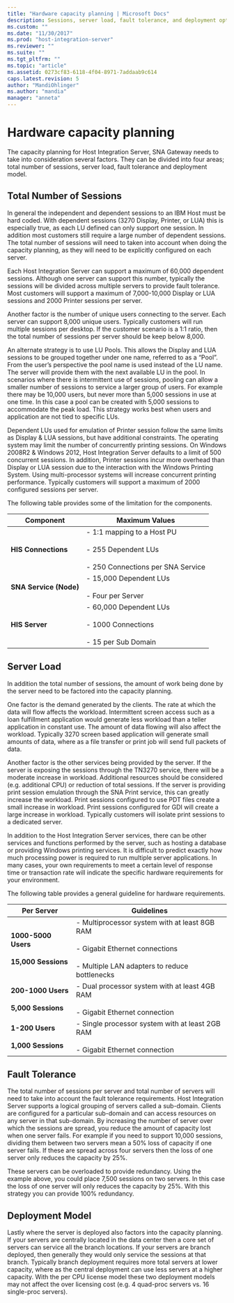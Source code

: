 ```yaml
---
title: "Hardware capacity planning | Microsoft Docs"
description: Sessions, server load, fault tolerance, and deployment options to plan for your hardware and capacity using Host Integration Server (HIS)
ms.custom: ""
ms.date: "11/30/2017"
ms.prod: "host-integration-server"
ms.reviewer: ""
ms.suite: ""
ms.tgt_pltfrm: ""
ms.topic: "article"
ms.assetid: 0273cf83-6118-4f04-8971-7addaab9c614
caps.latest.revision: 5
author: "MandiOhlinger"
ms.author: "mandia"
manager: "anneta"
---
```

# Hardware capacity planning
The capacity planning for Host Integration Server, SNA Gateway needs to take into consideration several factors.  They can be divided into four areas; total number of sessions, server load, fault tolerance and deployment model.  

## Total Number of Sessions
In general the independent and dependent sessions to an IBM Host must be hard coded.   With dependent sessions (3270 Display, Printer, or LUA) this is especially true, as each LU defined can only support one session.  In addition most customers still require a large number of dependent sessions.  The total number of sessions will need to taken into account when doing the capacity planning, as they will need to be explicitly configured on each server.  
  
 Each Host Integration Server can support a maximum of 60,000 dependent sessions.  Although one server can support this number, typically the sessions will be divided across multiple servers to provide fault tolerance.   Most customers will support a maximum of 7,000-10,000 Display or LUA sessions and 2000 Printer sessions per server.  
  
 Another factor is the number of unique users connecting to the server.  Each server can support 8,000 unique users.  Typically customers will run multiple sessions per desktop.  If the customer scenario is a 1:1 ratio, then the total number of sessions per server should be keep below 8,000.  
  
 An alternate strategy is to use LU Pools.  This allows the Display and LUA sessions to be grouped together under one name, referred to as a “Pool”.  From the user’s perspective the pool name is used instead of the LU name.  The server will provide them with the next available LU in the pool.   In scenarios where there is intermittent use of sessions, pooling can allow a smaller number of sessions to service a larger group of users.  For example there may be 10,000 users, but never more than 5,000 sessions in use at one time.  In this case a pool can be created with 5,000 sessions to accommodate the peak load.  This strategy works best when users and application are not tied to specific LUs.  
  
 Dependent LUs used for emulation of Printer session follow the same limits as Display & LUA sessions, but have additional constraints.  The operating system may limit the number of concurrently printing sessions.  On Windows 2008R2 & Windows 2012, Host Integration Server defaults to a limit of 500 concurrent sessions.  In addition, Printer sessions incur more overhead than Display or LUA session due to the interaction with the Windows Printing System.  Using multi-processor systems will increase concurrent printing performance.  Typically customers will support a maximum of 2000 configured sessions per server.  
  
 The following table provides some of the limitation for the components.  
  
|**Component**|**Maximum Values**|  
|-------------------|------------------------|  
|**HIS Connections**|-   1:1 mapping to a Host PU<br /><br /> -   255 Dependent LUs<br /><br /> -   250 Connections per SNA Service|  
|**SNA Service (Node)**|-   15,000 Dependent LUs<br /><br /> -   Four per Server|  
|**HIS Server**|-   60,000 Dependent LUs<br /><br /> -   1000 Connections<br /><br /> -   15 per Sub Domain|

## Server Load
In addition the total number of sessions, the amount of work being done by the server need to be factored into the capacity planning.  
  
 One factor is the demand generated by the clients.  The rate at which the data will flow affects the workload.  Intermittent screen access such as a loan fulfillment application would generate less workload than a teller application in constant use.  The amount of data flowing will also affect the workload.  Typically 3270 screen based application will generate small amounts of data, where as a file transfer or print job will send full packets of data.  
  
 Another factor is the other services being provided by the server.  If the server is exposing the sessions through the TN3270 service, there will be a moderate increase in workload.  Additional resources should be considered (e.g. additional CPU) or reduction of total sessions.  If the server is providing print session emulation through the SNA Print service, this can greatly increase the workload.  Print sessions configured to use PDT files create a small increase in workload.  Print sessions configured for GDI will create a large increase in workload.  Typically customers will isolate print sessions to a dedicated server.  
  
 In addition to the Host Integration Server services, there can be other services and functions performed by the server, such as hosting a database or providing Windows printing services.  It is difficult to predict exactly how much processing power is required to run multiple server applications. In many cases, your own requirements to meet a certain level of response time or transaction rate will indicate the specific hardware requirements for your environment.  
  
 The following table provides a general guideline for hardware requirements.  
  
|**Per Server**|**Guidelines**|  
|--------------------|--------------------|  
|**1000-5000 Users**<br /><br /> **15,000 Sessions**|-   Multiprocessor system with at least 8GB RAM<br /><br /> -   Gigabit Ethernet connections<br /><br /> -   Multiple LAN adapters to reduce bottlenecks|  
|**200-1000 Users**<br /><br /> **5,000 Sessions**|-   Dual processor system with at least 4GB RAM<br /><br /> -   Gigabit Ethernet connection|  
|**1-200 Users**<br /><br /> **1,000 Sessions**|-   Single processor system with at least 2GB RAM<br /><br /> -   Gigabit Ethernet connection|

## Fault Tolerance
The total number of sessions per server and total number of servers will need to take into account the fault tolerance requirements.  Host Integration Server supports a logical grouping of servers called a sub-domain.  Clients are configured for a particular sub-domain and can access resources on any server in that sub-domain.  By increasing the number of server over which the sessions are spread, you reduce the amount of capacity lost when one server fails.  For example if you need to support 10,000 sessions, dividing them between two servers mean a 50% loss of capacity if one server fails.  If these are spread across four servers then the loss of one server only reduces the capacity by 25%.  
  
These servers can be overloaded to provide redundancy.  Using the example above, you could place 7,500 sessions on two servers.  In this case the loss of one server will only reduces the capacity by 25%.  With this strategy you can provide 100% redundancy.

## Deployment Model
Lastly where the server is deployed also factors into the capacity planning.  If your servers are centrally located in the data center then a core set of servers can service all the branch locations.  If your servers are branch deployed, then generally they would only service the sessions at that branch.  Typically branch deployment requires more total servers at lower capacity, where as the central deployment can use less servers at a higher capacity.  With the per CPU license model these two deployment models may not affect the over licensing cost (e.g. 4 quad-proc servers vs. 16 single-proc servers).